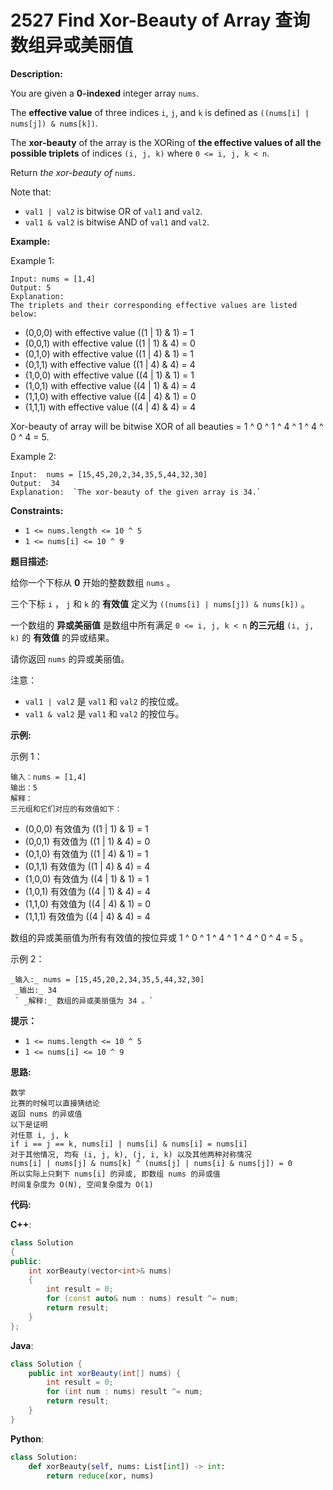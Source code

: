 # 2527 Find Xor-Beauty of Array 查询数组异或美丽值

__Description:__

You are given a __0-indexed__ integer array `nums`.

The __effective value__ of three indices `i`, `j`, and `k` is defined as `((nums[i] | nums[j]) & nums[k])`.

The __xor-beauty__ of the array is the XORing of __the effective values of all the possible triplets__ of indices `(i, j, k)` where `0 <= i, j, k < n`.

Return _the xor-beauty of_ `nums`.

Note that:

- `val1 | val2` is bitwise OR of `val1` and `val2`.
- `val1 & val2` is bitwise AND of `val1` and `val2`.

__Example:__

Example 1:

```text
Input: nums = [1,4]
Output: 5
Explanation: 
The triplets and their corresponding effective values are listed below:
```

- (0,0,0) with effective value ((1 | 1) & 1) = 1
- (0,0,1) with effective value ((1 | 1) & 4) = 0
- (0,1,0) with effective value ((1 | 4) & 1) = 1
- (0,1,1) with effective value ((1 | 4) & 4) = 4
- (1,0,0) with effective value ((4 | 1) & 1) = 1
- (1,0,1) with effective value ((4 | 1) & 4) = 4
- (1,1,0) with effective value ((4 | 4) & 1) = 0
- (1,1,1) with effective value ((4 | 4) & 4) = 4

Xor-beauty of array will be bitwise XOR of all beauties = 1  ^  0  ^  1  ^  4  ^  1  ^  4  ^  0  ^  4 = 5.

Example 2:

```text
Input:  nums = [15,45,20,2,34,35,5,44,32,30]
Output:  34
Explanation:  `The xor-beauty of the given array is 34.`
```

__Constraints:__

- `1 <= nums.length <= 10 ^ 5`
- `1 <= nums[i] <= 10 ^ 9`

__题目描述:__

给你一个下标从 __0__ 开始的整数数组 `nums` 。

三个下标 `i` ， `j` 和 `k` 的 __有效值__ 定义为 `((nums[i] | nums[j]) & nums[k])` 。

一个数组的 __异或美丽值__ 是数组中所有满足 `0 <= i, j, k < n` __的三元组__ `(i, j, k)` 的 __有效值__ 的异或结果。

请你返回 `nums` 的异或美丽值。

注意：

- `val1 | val2` 是 `val1` 和 `val2` 的按位或。
- `val1 & val2` 是 `val1` 和 `val2` 的按位与。

__示例:__

示例 1：

```text
输入：nums = [1,4]
输出：5
解释：
三元组和它们对应的有效值如下：
```

- (0,0,0) 有效值为 ((1 | 1) & 1) = 1
- (0,0,1) 有效值为 ((1 | 1) & 4) = 0
- (0,1,0) 有效值为 ((1 | 4) & 1) = 1
- (0,1,1) 有效值为 ((1 | 4) & 4) = 4
- (1,0,0) 有效值为 ((4 | 1) & 1) = 1
- (1,0,1) 有效值为 ((4 | 1) & 4) = 4
- (1,1,0) 有效值为 ((4 | 4) & 1) = 0
- (1,1,1) 有效值为 ((4 | 4) & 4) = 4

数组的异或美丽值为所有有效值的按位异或 1  ^  0  ^  1  ^  4  ^  1  ^  4  ^  0  ^  4 = 5 。

示例 2：

```text
_输入:_ nums = [15,45,20,2,34,35,5,44,32,30]
 _输出:_ 34
 ` _解释:_ 数组的异或美丽值为 34 。`
```

__提示：__

- `1 <= nums.length <= 10 ^ 5`
- `1 <= nums[i] <= 10 ^ 9`

__思路:__

```text
数学
比赛的时候可以直接猜结论
返回 nums 的异或值
以下是证明
对任意 i, j, k
if i == j == k, nums[i] | nums[i] & nums[i] = nums[i]
对于其他情况, 均有 (i, j, k), (j, i, k) 以及其他两种对称情况
nums[i] | nums[j] & nums[k] ^ (nums[j] | nums[i] & nums[j]) = 0
所以实际上只剩下 nums[i] 的异或, 即数组 nums 的异或值
时间复杂度为 O(N), 空间复杂度为 O(1)
```

__代码:__

__C++__:

```C++
class Solution 
{
public:
    int xorBeauty(vector<int>& nums) 
    {
        int result = 0;
        for (const auto& num : nums) result ^= num;
        return result;
    }
};
```

__Java__:

```Java
class Solution {
    public int xorBeauty(int[] nums) {
        int result = 0;
        for (int num : nums) result ^= num;
        return result;
    }
}
```

__Python__:

```Python
class Solution:
    def xorBeauty(self, nums: List[int]) -> int:
        return reduce(xor, nums)
```
